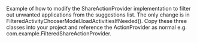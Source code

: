 Example of how to modify the ShareActionProvider implementation to filter out unwanted applications from the suggestions list. The only change is in FilteredActivityChooserModel.loadActivitiesIfNeeded(). Copy these three classes into your project and reference the ActionProvider as normal e.g. com.example.FilteredShareActionProvider.